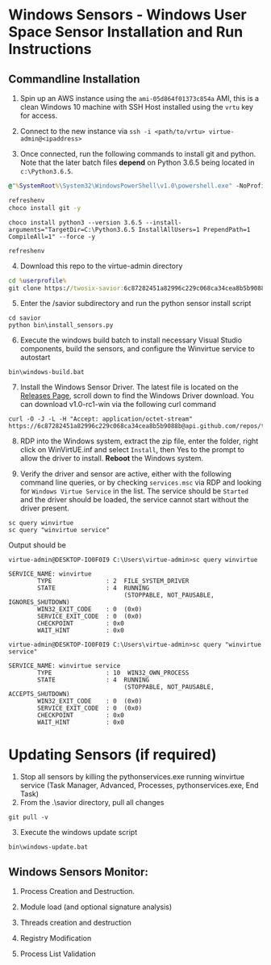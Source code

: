 # Windows Sensors - Windows User Space Sensor Installation and Run Instructions

## Commandline Installation
1. Spin up an AWS instance using the `ami-05d864f01373c854a` AMI, this is a clean Windows 10 machine with SSH Host installed using the `vrtu` key for access.

2. Connect to the new instance via
`ssh -i <path/to/vrtu> virtue-admin@<ipaddress>`

3. Once connected, run the following commands to install git and python. Note that the later batch files **depend** on Python 3.6.5 being located in `c:\Python3.6.5`.

```cmd
@"%SystemRoot%\System32\WindowsPowerShell\v1.0\powershell.exe" -NoProfile -InputFormat None -ExecutionPolicy Bypass -Command "iex ((New-Object System.Net.WebClient).DownloadString('https://chocolatey.org/install.ps1'))" && SET "PATH=%PATH%;%ALLUSERSPROFILE%\chocolatey\bin"```
```
```cmd
refreshenv
choco install git -y
```
```
choco install python3 --version 3.6.5 --install-arguments="TargetDir=C:\Python3.6.5 InstallAllUsers=1 PrependPath=1 CompileAll=1" --force -y
```
```
refreshenv
```

4. Download this repo to the virtue-admin directory
```cmd
cd %userprofile%
git clone https://twosix-savior:6c87282451a82996c229c068ca34cea8b5b9088b@github.com/twosixlabs/savior.git
```

5. Enter the /savior subdirectory and run the python sensor install script
```Cmd
cd savior
python bin\install_sensors.py
```

6. Execute the windows build batch to install necessary Visual Studio components, build the sensors, and configure the Winvirtue service to autostart
```Cmd
bin\windows-build.bat
```

7. Install the Windows Sensor Driver. The latest file is located on the [Releases Page](https://github.com/twosixlabs/savior/releases), scroll down to find the Windows Driver download. You can download v1.0-rc1-win via the following curl command
```Cmd
curl -O -J -L -H "Accept: application/octet-stream"  https://6c87282451a82996c229c068ca34cea8b5b9088b@api.github.com/repos/twosixlabs/savior/releases/assets/11033641
```

8. RDP into the Windows system, extract the zip file, enter the folder, right click on WinVirtUE.inf and select `Install`, then Yes to the prompt to allow the driver to install. **Reboot** the Windows system.

9. Verify the driver and sensor are active, either with the following command line queries, or by checking `services.msc` via RDP and looking for `Windows Virtue Service` in the list. The service should be `Started` and the driver should be loaded, the service cannot start without the driver present.
```Cmd
sc query winvirtue
sc query "winvirtue service"
```
Output should be
```
virtue-admin@DESKTOP-IO0F0I9 C:\Users\virtue-admin>sc query winvirtue

SERVICE_NAME: winvirtue
        TYPE               : 2  FILE_SYSTEM_DRIVER
        STATE              : 4  RUNNING
                                (STOPPABLE, NOT_PAUSABLE, IGNORES_SHUTDOWN)
        WIN32_EXIT_CODE    : 0  (0x0)
        SERVICE_EXIT_CODE  : 0  (0x0)
        CHECKPOINT         : 0x0
        WAIT_HINT          : 0x0

virtue-admin@DESKTOP-IO0F0I9 C:\Users\virtue-admin>sc query "winvirtue service"

SERVICE_NAME: winvirtue service
        TYPE               : 10  WIN32_OWN_PROCESS
        STATE              : 4  RUNNING
                                (STOPPABLE, NOT_PAUSABLE, ACCEPTS_SHUTDOWN)
        WIN32_EXIT_CODE    : 0  (0x0)
        SERVICE_EXIT_CODE  : 0  (0x0)
        CHECKPOINT         : 0x0
        WAIT_HINT          : 0x0
```

# Updating Sensors (if required)
1. Stop all sensors by killing the pythonservices.exe running winvirtue service (Task Manager, Advanced, Processes, pythonservices.exe, End Task)
2. From the .\savior directory, pull all changes
```Cmd
git pull -v
```
3. Execute the windows update script
```Cmd
bin\windows-update.bat
```


## Windows Sensors Monitor:
1. Process Creation and Destruction.  

2. Module load (and optional signature analysis)

3. Threads creation and destruction

4. Registry Modification

5. Process List Validation
